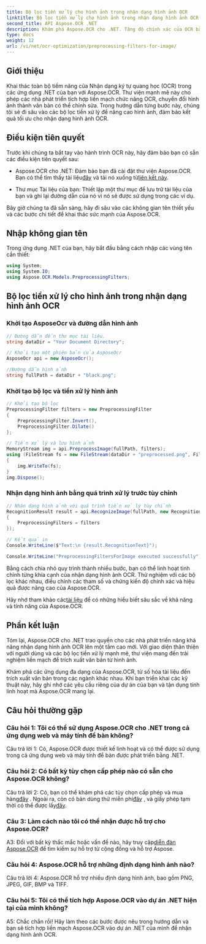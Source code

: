 ```yaml
---
title: Bộ lọc tiền xử lý cho hình ảnh trong nhận dạng hình ảnh OCR
linktitle: Bộ lọc tiền xử lý cho hình ảnh trong nhận dạng hình ảnh OCR
second_title: API Aspose.OCR .NET
description: Khám phá Aspose.OCR cho .NET. Tăng độ chính xác của OCR bằng các bộ lọc tiền xử lý. Tải xuống ngay để tích hợp liền mạch.
type: docs
weight: 12
url: /vi/net/ocr-optimization/preprocessing-filters-for-image/
---
```

## Giới thiệu

Khai thác toàn bộ tiềm năng của Nhận dạng ký tự quang học (OCR) trong các ứng dụng .NET của bạn với Aspose.OCR. Thư viện mạnh mẽ này cho phép các nhà phát triển tích hợp liền mạch chức năng OCR, chuyển đổi hình ảnh thành văn bản có thể chỉnh sửa. Trong hướng dẫn từng bước này, chúng tôi sẽ đi sâu vào các bộ lọc tiền xử lý để nâng cao hình ảnh, đảm bảo kết quả tối ưu cho nhận dạng hình ảnh OCR.

## Điều kiện tiên quyết

Trước khi chúng ta bắt tay vào hành trình OCR này, hãy đảm bảo bạn có sẵn các điều kiện tiên quyết sau:

-  Aspose.OCR cho .NET: Đảm bảo bạn đã cài đặt thư viện Aspose.OCR. Bạn có thể tìm thấy tài liệu[đây](https://reference.aspose.com/ocr/net/) và tải nó xuống từ[liên kết này](https://releases.aspose.com/ocr/net/).

- Thư mục Tài liệu của bạn: Thiết lập một thư mục để lưu trữ tài liệu của bạn và ghi lại đường dẫn của nó vì nó sẽ được sử dụng trong các ví dụ.

Bây giờ chúng ta đã sẵn sàng, hãy đi sâu vào các không gian tên thiết yếu và các bước chi tiết để khai thác sức mạnh của Aspose.OCR.

## Nhập không gian tên

Trong ứng dụng .NET của bạn, hãy bắt đầu bằng cách nhập các vùng tên cần thiết:

```csharp
using System;
using System.IO;
using Aspose.OCR.Models.PreprocessingFilters;
```

## Bộ lọc tiền xử lý cho hình ảnh trong nhận dạng hình ảnh OCR

### Khởi tạo AsposeOcr và đường dẫn hình ảnh

```csharp
// Đường dẫn đến thư mục tài liệu.
string dataDir = "Your Document Directory";

// Khởi tạo một phiên bản của AsposeOcr
AsposeOcr api = new AsposeOcr();

//Đường dẫn hình ảnh
string fullPath = dataDir + "black.png";
```

### Khởi tạo bộ lọc và tiền xử lý hình ảnh

```csharp
// Khởi tạo bộ lọc
PreprocessingFilter filters = new PreprocessingFilter
{
    PreprocessingFilter.Invert(),
    PreprocessingFilter.Dilate()
};

// Tiền xử lý và lưu hình ảnh
MemoryStream img = api.PreprocessImage(fullPath, filters);
using (FileStream fs = new FileStream(dataDir + "preprocessed.png", FileMode.OpenOrCreate))
{
    img.WriteTo(fs);
}
img.Dispose();
```

### Nhận dạng hình ảnh bằng quá trình xử lý trước tùy chỉnh

```csharp
// Nhận dạng hình ảnh với quá trình tiền xử lý tùy chỉnh
RecognitionResult result = api.RecognizeImage(fullPath, new RecognitionSettings
{
    PreprocessingFilters = filters
});

// Kết quả in
Console.WriteLine($"Text:\n {result.RecognitionText}");

Console.WriteLine("PreprocessingFiltersForImage executed successfully");
```

Bằng cách chia nhỏ quy trình thành nhiều bước, bạn có thể linh hoạt tinh chỉnh từng khía cạnh của nhận dạng hình ảnh OCR. Thử nghiệm với các bộ lọc khác nhau, điều chỉnh các tham số và chứng kiến độ chính xác và hiệu quả được nâng cao của Aspose.OCR.

 Hãy nhớ tham khảo các[tài liệu](https://reference.aspose.com/ocr/net/) để có những hiểu biết sâu sắc về khả năng và tính năng của Aspose.OCR.

## Phần kết luận

Tóm lại, Aspose.OCR cho .NET trao quyền cho các nhà phát triển nâng khả năng nhận dạng hình ảnh OCR lên một tầm cao mới. Với giao diện thân thiện với người dùng và các bộ lọc tiền xử lý mạnh mẽ, thư viện mang đến trải nghiệm liền mạch để trích xuất văn bản từ hình ảnh.

Khám phá các ứng dụng đa dạng của Aspose.OCR, từ số hóa tài liệu đến trích xuất văn bản trong các ngành khác nhau. Khi bạn triển khai các kỹ thuật này, hãy ghi nhớ các yêu cầu riêng của dự án của bạn và tận dụng tính linh hoạt mà Aspose.OCR mang lại.


## Câu hỏi thường gặp

### Câu hỏi 1: Tôi có thể sử dụng Aspose.OCR cho .NET trong cả ứng dụng web và máy tính để bàn không?

Câu trả lời 1: Có, Aspose.OCR được thiết kế linh hoạt và có thể được sử dụng trong cả ứng dụng web và máy tính để bàn được phát triển bằng .NET.

### Câu hỏi 2: Có bất kỳ tùy chọn cấp phép nào có sẵn cho Aspose.OCR không?

 Câu trả lời 2: Có, bạn có thể khám phá các tùy chọn cấp phép và mua hàng[đây](https://purchase.aspose.com/buy) . Ngoài ra, còn có bản dùng thử miễn phí[đây](https://releases.aspose.com/) , và giấy phép tạm thời có thể được lấy[đây](https://purchase.aspose.com/temporary-license/).

### Câu 3: Làm cách nào tôi có thể nhận được hỗ trợ cho Aspose.OCR?

A3: Đối với bất kỳ thắc mắc hoặc vấn đề nào, hãy truy cập[diễn đàn Aspose.OCR](https://forum.aspose.com/c/ocr/16) để tìm kiếm sự hỗ trợ từ cộng đồng và hỗ trợ Aspose.

### Câu hỏi 4: Aspose.OCR hỗ trợ những định dạng hình ảnh nào?

Câu trả lời 4: Aspose.OCR hỗ trợ nhiều định dạng hình ảnh, bao gồm PNG, JPEG, GIF, BMP và TIFF.

### Câu hỏi 5: Tôi có thể tích hợp Aspose.OCR vào dự án .NET hiện tại của mình không?

A5: Chắc chắn rồi! Hãy làm theo các bước được nêu trong hướng dẫn và bạn sẽ tích hợp liền mạch Aspose.OCR vào dự án .NET của mình để nhận dạng hình ảnh OCR.